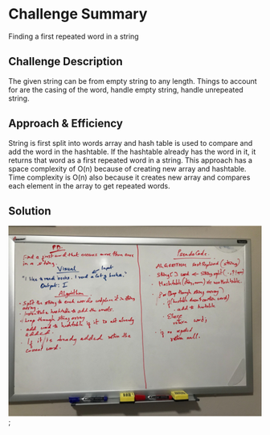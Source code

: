 # Challenge Summary
<!-- Short summary or background information -->
Finding a first repeated word in a string

## Challenge Description
<!-- Description of the challenge -->
The given string can be from empty string to any length. Things to account for are the casing of the 
word, handle empty string, handle unrepeated string.

## Approach & Efficiency
<!-- What approach did you take? Why? What is the Big O space/time for this approach? -->
String is first split into words array and hash table is used to compare and add the word in 
the hashtable. If the hashtable already has the word in it, it returns that word as a first repeated
word in a string. This approach has a space complexity of O(n) because of creating 
new array and hashtable. Time complexity is O(n) also because it creates new array and compares each 
element in the array to get repeated words.

## Solution
<!-- Embedded whiteboard image -->
![RepeatedWord WhiteBoard](../assets/firstRepeatedWord.jpg);